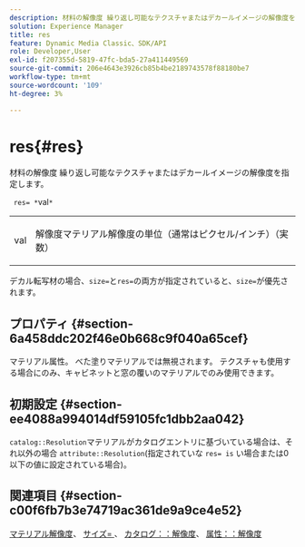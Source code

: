 ```yaml
---
description: 材料の解像度 繰り返し可能なテクスチャまたはデカールイメージの解像度を指定します。
solution: Experience Manager
title: res
feature: Dynamic Media Classic、SDK/API
role: Developer,User
exl-id: f207355d-5819-47fc-bda5-27a411449569
source-git-commit: 206e4643e3926cb85b4be2189743578f88180be7
workflow-type: tm+mt
source-wordcount: '109'
ht-degree: 3%

---
```


# res{#res}

材料の解像度 繰り返し可能なテクスチャまたはデカールイメージの解像度を指定します。

` res= *`val`*`

<table id="simpletable_2004B804D46E43C090E59BBFF8144598"> 
 <tr class="strow"> 
  <td class="stentry"> <p> <span class="varname"> val  </span> </p> </td> 
  <td class="stentry"> <p>解像度マテリアル解像度の単位（通常はピクセル/インチ）（実数） </p> </td> 
 </tr> 
</table>

デカル転写材の場合、`size=`と`res=`の両方が指定されていると、`size=`が優先されます。

## プロパティ {#section-6a458ddc202f46e0b668c9f040a65cef}

マテリアル属性。 べた塗りマテリアルでは無視されます。 テクスチャも使用する場合にのみ、キャビネットと窓の覆いのマテリアルでのみ使用できます。

## 初期設定 {#section-ee4088a994014df59105fc1dbb2aa042}

`catalog::Resolution`マテリアルがカタログエントリに基づいている場合は、それ以外の場合 `attribute::Resolution`(指定されていな `res= is` い場合または0以下の値に設定されている場合)。

## 関連項目 {#section-c00f6fb7b3e74719ac361de9a9ce4e52}

[マテリアル解像度](../../../../../ir-api/http-protocol/image-rendering-api-ref/c-ir-http-protocol-ref/c-ir-http-protocol-syntax-and-features/c-ir-vignettes/c-ir-material-resolution.md#concept-f60103c64e324e2cae78bd76dfb4de8b)、 [サイズ= ](../../../../../ir-api/http-protocol/image-rendering-api-ref/c-ir-http-protocol-ref/c-ir-http-protocol-command-reference/r-ir-http-size.md#reference-1220d6fbcde4479aba91de7adacdc988)、 [カタログ：：解像度](../../../../../ir-api/material-cat/image-rendering-api-ref/c-ir-material-catalog/c-ir-material-data-reference/r-ir-resolution-dataref.md#reference-6a2d64c2d72b438fade58a3391569da7)、 [属性：：解像度](../../../../../ir-api/material-cat/image-rendering-api-ref/c-ir-material-catalog/c-ir-attributes-reference/r-ir-resolution.md#reference-09fe14e6bfbf4db6b7f4369fffecc806)
